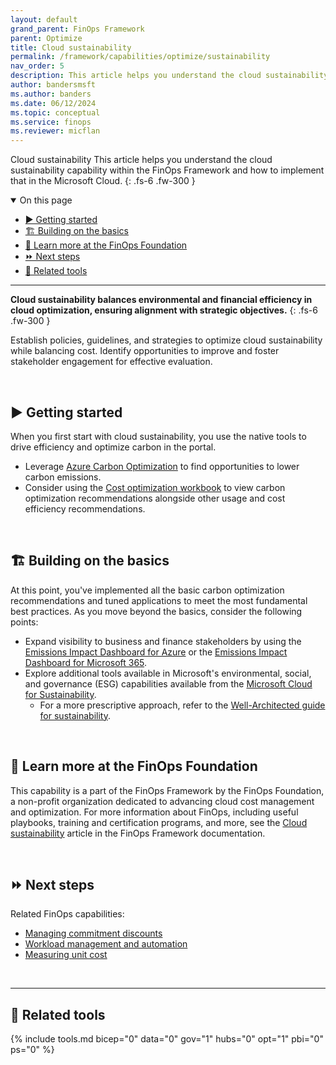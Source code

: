 ```yaml
---
layout: default
grand_parent: FinOps Framework
parent: Optimize
title: Cloud sustainability
permalink: /framework/capabilities/optimize/sustainability
nav_order: 5
description: This article helps you understand the cloud sustainability capability within the FinOps Framework and how to implement that in the Microsoft Cloud.
author: bandersmsft
ms.author: banders
ms.date: 06/12/2024
ms.topic: conceptual
ms.service: finops
ms.reviewer: micflan
---
```


<span class="fs-9 d-block mb-4">Cloud sustainability</span>
This article helps you understand the cloud sustainability capability within the FinOps Framework and how to implement that in the Microsoft Cloud.
{: .fs-6 .fw-300 }

<details open markdown="1">
  <summary class="fs-2 text-uppercase">On this page</summary>

- [▶️ Getting started](#️-getting-started)
- [🏗️ Building on the basics](#️-building-on-the-basics)
- [🍎 Learn more at the FinOps Foundation](#-learn-more-at-the-finops-foundation)
- [⏩ Next steps](#-next-steps)
- [🧰 Related tools](#-related-tools)

</details>

---

<a name="definition"></a>
**Cloud sustainability balances environmental and financial efficiency in cloud optimization, ensuring alignment with strategic objectives.**
{: .fs-6 .fw-300 }

Establish policies, guidelines, and strategies to optimize cloud sustainability while balancing cost. Identify opportunities to improve and foster stakeholder engagement for effective evaluation.

<br>

## ▶️ Getting started

When you first start with cloud sustainability, you use the native tools to drive efficiency and optimize carbon in the portal.

- Leverage [Azure Carbon Optimization](https://learn.microsoft.com/azure/carbon-optimization/overview) to find opportunities to lower carbon emissions.
- Consider using the [Cost optimization workbook](../../../../_workbooks/optimization-workbook/README.md) to view carbon optimization recommendations alongside other usage and cost efficiency recommendations. 
<br>

## 🏗️ Building on the basics

At this point, you've implemented all the basic carbon optimization recommendations and tuned applications to meet the most fundamental best practices. As you move beyond the basics, consider the following points:

- Expand visibility to business and finance stakeholders by using the [Emissions Impact Dashboard for Azure](https://learn.microsoft.com/power-bi/connect-data/service-connect-to-emissions-impact-dashboard) or the [Emissions Impact Dashboard for Microsoft 365](https://learn.microsoft.com/power-bi/connect-data/service-connect-to-emissions-impact-dashboard).
- Explore additional tools available in Microsoft's environmental, social, and governance (ESG) capabilities available from the [Microsoft Cloud for Sustainability](https://learn.microsoft.com/industry/sustainability/overview).
  - For a more prescriptive approach, refer to the [Well-Architected guide for sustainability](https://learn.microsoft.com/industry/well-architected/sustainability).

<br>

## 🍎 Learn more at the FinOps Foundation

This capability is a part of the FinOps Framework by the FinOps Foundation, a non-profit organization dedicated to advancing cloud cost management and optimization. For more information about FinOps, including useful playbooks, training and certification programs, and more, see the [Cloud sustainability](https://www.finops.org/framework/capabilities/cloud-sustainability/) article in the FinOps Framework documentation.


<br>

## ⏩ Next steps

Related FinOps capabilities:

- [Managing commitment discounts](./commitment-discounts.md)
- [Workload management and automation](./workloads.md)
- [Measuring unit cost](../quantify/unit-economics.md)

<br>

---

## 🧰 Related tools

{% include tools.md bicep="0" data="0" gov="1" hubs="0" opt="1" pbi="0" ps="0" %}

<br>
